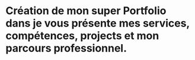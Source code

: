# Création de mon super Portfolio dans je vous présente mes services, compétences, projects et mon parcours professionnel.
